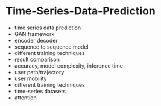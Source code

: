 # Time-Series-Data-Prediction
- time series data prediction 
- GAN framework 
- encoder decoder 
- sequence to sequence model 
- different training techniques 
- result comparison 
- accuracy, model complexity, inference time 
- user path/trajectory 
- user mobility 
- different training techniques 
- time-series datasets 
- attention 
  
